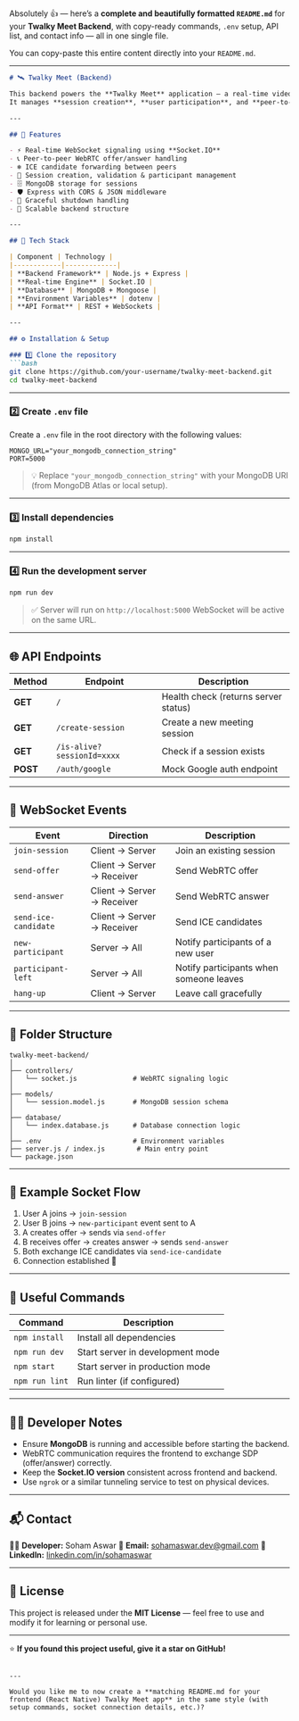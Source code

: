 Absolutely 👍 — here’s a **complete and beautifully formatted `README.md`** for your **Twalky Meet Backend**, with copy-ready commands, `.env` setup, API list, and contact info — all in one single file.

You can copy-paste this entire content directly into your `README.md`.

---

````markdown
# 🛰️ Twalky Meet (Backend)

This backend powers the **Twalky Meet** application — a real-time video meeting system built with **WebRTC** and **Socket.IO**.  
It manages **session creation**, **user participation**, and **peer-to-peer signaling** between connected users.

---

## 🚀 Features

- ⚡ Real-time WebSocket signaling using **Socket.IO**
- 📞 Peer-to-peer WebRTC offer/answer handling
- ❄️ ICE candidate forwarding between peers
- 👥 Session creation, validation & participant management
- 🗄️ MongoDB storage for sessions
- 🛡️ Express with CORS & JSON middleware
- 🧹 Graceful shutdown handling
- 🧠 Scalable backend structure

---

## 🧩 Tech Stack

| Component | Technology |
|------------|-------------|
| **Backend Framework** | Node.js + Express |
| **Real-time Engine** | Socket.IO |
| **Database** | MongoDB + Mongoose |
| **Environment Variables** | dotenv |
| **API Format** | REST + WebSockets |

---

## ⚙️ Installation & Setup

### 1️⃣ Clone the repository
```bash
git clone https://github.com/your-username/twalky-meet-backend.git
cd twalky-meet-backend
````

---

### 2️⃣ Create `.env` file

Create a `.env` file in the root directory with the following values:

```env
MONGO_URL="your_mongodb_connection_string"
PORT=5000
```

> 💡 Replace `"your_mongodb_connection_string"` with your MongoDB URI (from MongoDB Atlas or local setup).

---

### 3️⃣ Install dependencies

```bash
npm install
```

---

### 4️⃣ Run the development server

```bash
npm run dev
```

> ✅ Server will run on `http://localhost:5000`
> WebSocket will be active on the same URL.

---

## 🌐 API Endpoints

| Method   | Endpoint                   | Description                          |
| -------- | -------------------------- | ------------------------------------ |
| **GET**  | `/`                        | Health check (returns server status) |
| **GET**  | `/create-session`          | Create a new meeting session         |
| **GET**  | `/is-alive?sessionId=xxxx` | Check if a session exists            |
| **POST** | `/auth/google`             | Mock Google auth endpoint            |

---

## 🔌 WebSocket Events

| Event                | Direction                  | Description                             |
| -------------------- | -------------------------- | --------------------------------------- |
| `join-session`       | Client → Server            | Join an existing session                |
| `send-offer`         | Client → Server → Receiver | Send WebRTC offer                       |
| `send-answer`        | Client → Server → Receiver | Send WebRTC answer                      |
| `send-ice-candidate` | Client → Server → Receiver | Send ICE candidates                     |
| `new-participant`    | Server → All               | Notify participants of a new user       |
| `participant-left`   | Server → All               | Notify participants when someone leaves |
| `hang-up`            | Client → Server            | Leave call gracefully                   |

---

## 🧠 Folder Structure

```
twalky-meet-backend/
│
├── controllers/
│   └── socket.js              # WebRTC signaling logic
│
├── models/
│   └── session.model.js       # MongoDB session schema
│
├── database/
│   └── index.database.js      # Database connection logic
│
├── .env                       # Environment variables
├── server.js / index.js        # Main entry point
└── package.json
```

---

## 🧪 Example Socket Flow

1. User A joins → `join-session`
2. User B joins → `new-participant` event sent to A
3. A creates offer → sends via `send-offer`
4. B receives offer → creates answer → sends `send-answer`
5. Both exchange ICE candidates via `send-ice-candidate`
6. Connection established 🎥

---

## 🧰 Useful Commands

| Command        | Description                      |
| -------------- | -------------------------------- |
| `npm install`  | Install all dependencies         |
| `npm run dev`  | Start server in development mode |
| `npm start`    | Start server in production mode  |
| `npm run lint` | Run linter (if configured)       |

---

## 🧑‍💻 Developer Notes

* Ensure **MongoDB** is running and accessible before starting the backend.
* WebRTC communication requires the frontend to exchange SDP (offer/answer) correctly.
* Keep the **Socket.IO version** consistent across frontend and backend.
* Use `ngrok` or a similar tunneling service to test on physical devices.

---

## 📬 Contact

👩‍💻 **Developer:** Soham Aswar
📧 **Email:** [sohamaswar.dev@gmail.com](mailto:sohamaswar.dev@gmail.com)
🔗 **LinkedIn:** [linkedin.com/in/sohamaswar](https://linkedin.com/in/sohamaswar)

---

## 🏁 License

This project is released under the **MIT License** — feel free to use and modify it for learning or personal use.

---

⭐ **If you found this project useful, give it a star on GitHub!**

```

---

Would you like me to now create a **matching README.md for your frontend (React Native) Twalky Meet app** in the same style (with setup commands, socket connection details, etc.)?
```

